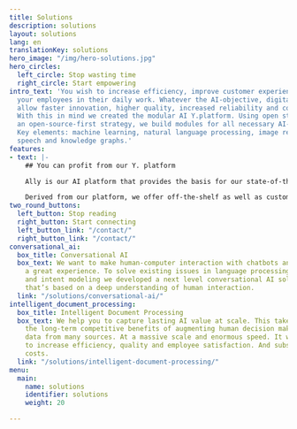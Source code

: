 ```yaml
---
title: Solutions
description: solutions
layout: solutions
lang: en
translationKey: solutions
hero_image: "/img/hero-solutions.jpg"
hero_circles:
  left_circle: Stop wasting time
  right_circle: Start empowering
intro_text: 'You wish to increase efficiency, improve customer experience or assist
  your employees in their daily work. Whatever the AI-objective, digital platforms
  allow faster innovation, higher quality, increased reliability and cost reduction.
  With this in mind we created the modular AI Y.platform. Using open standards and
  an open-source-first strategy, we build modules for all necessary AI-platform functions.
  Key elements: machine learning, natural language processing, image recognition,
  speech and knowledge graphs.'
features:
- text: |-
    ## You can profit from our Y. platform

    Ally is our AI platform that provides the basis for our state-of-the-art technology. Ally's goal is to provide human-like assistance and support in order to create value to the organization and its customers while empowering humans. Empowerment means truly scalable automated service for your customers, without compromising on the human touch. Empowerment means no barriers, black-boxes, or lock-in, but open and auditable solutions.

    Derived from our platform, we offer off-the-shelf as well as customized AI-solutions like chatbots, voice assistants and intelligent document processing. Whatever the specific need of your organization requires, our experts will assist you by designing, building and continuously training the AI solution that brings the most value to your company.
two_round_buttons:
  left_button: Stop reading
  right_button: Start connecting
  left_button_link: "/contact/"
  right_button_link: "/contact/"
conversational_ai:
  box_title: Conversational AI
  box_text: We want to make human-computer interaction with chatbots and voice assistants
    a great experience. To solve existing issues in language processing, scalability
    and intent modeling we developed a next level conversational AI solution. One
    that’s based on a deep understanding of human interaction.
  link: "/solutions/conversational-ai/"
intelligent_document_processing:
  box_title: Intelligent Document Processing
  box_text: We help you to capture lasting AI value at scale. This takes deeply internalizing
    the long-term competitive benefits of augmenting human decision making and processing
    data from many sources. At a massive scale and enormous speed. It will help you
    to increase efficiency, quality and employee satisfaction. And substantially reduce
    costs.
  link: "/solutions/intelligent-document-processing/"
menu:
  main:
    name: solutions
    identifier: solutions
    weight: 20

---
```

